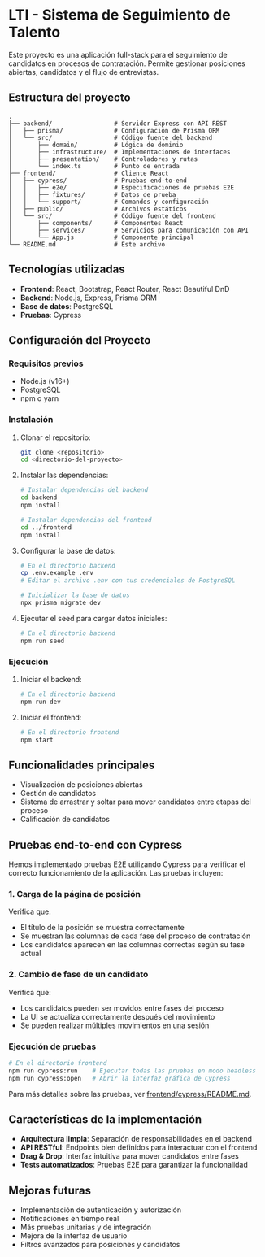 # LTI - Sistema de Seguimiento de Talento

Este proyecto es una aplicación full-stack para el seguimiento de candidatos en procesos de contratación. Permite gestionar posiciones abiertas, candidatos y el flujo de entrevistas.

## Estructura del proyecto

```
.
├── backend/                 # Servidor Express con API REST
│   ├── prisma/              # Configuración de Prisma ORM
│   └── src/                 # Código fuente del backend
│       ├── domain/          # Lógica de dominio
│       ├── infrastructure/  # Implementaciones de interfaces
│       ├── presentation/    # Controladores y rutas
│       └── index.ts         # Punto de entrada
├── frontend/                # Cliente React
│   ├── cypress/             # Pruebas end-to-end
│   │   ├── e2e/             # Especificaciones de pruebas E2E
│   │   ├── fixtures/        # Datos de prueba
│   │   └── support/         # Comandos y configuración
│   ├── public/              # Archivos estáticos
│   └── src/                 # Código fuente del frontend
│       ├── components/      # Componentes React
│       ├── services/        # Servicios para comunicación con API
│       └── App.js           # Componente principal
└── README.md                # Este archivo
```

## Tecnologías utilizadas

- **Frontend**: React, Bootstrap, React Router, React Beautiful DnD
- **Backend**: Node.js, Express, Prisma ORM
- **Base de datos**: PostgreSQL
- **Pruebas**: Cypress

## Configuración del Proyecto

### Requisitos previos

- Node.js (v16+)
- PostgreSQL
- npm o yarn

### Instalación

1. Clonar el repositorio:
   ```bash
   git clone <repositorio>
   cd <directorio-del-proyecto>
   ```

2. Instalar las dependencias:
   ```bash
   # Instalar dependencias del backend
   cd backend
   npm install

   # Instalar dependencias del frontend
   cd ../frontend
   npm install
   ```

3. Configurar la base de datos:
   ```bash
   # En el directorio backend
   cp .env.example .env
   # Editar el archivo .env con tus credenciales de PostgreSQL

   # Inicializar la base de datos
   npx prisma migrate dev
   ```

4. Ejecutar el seed para cargar datos iniciales:
   ```bash
   # En el directorio backend
   npm run seed
   ```

### Ejecución

1. Iniciar el backend:
   ```bash
   # En el directorio backend
   npm run dev
   ```

2. Iniciar el frontend:
   ```bash
   # En el directorio frontend
   npm start
   ```

## Funcionalidades principales

- Visualización de posiciones abiertas
- Gestión de candidatos
- Sistema de arrastrar y soltar para mover candidatos entre etapas del proceso
- Calificación de candidatos

## Pruebas end-to-end con Cypress

Hemos implementado pruebas E2E utilizando Cypress para verificar el correcto funcionamiento de la aplicación. Las pruebas incluyen:

### 1. Carga de la página de posición

Verifica que:
- El título de la posición se muestra correctamente
- Se muestran las columnas de cada fase del proceso de contratación
- Los candidatos aparecen en las columnas correctas según su fase actual

### 2. Cambio de fase de un candidato

Verifica que:
- Los candidatos pueden ser movidos entre fases del proceso
- La UI se actualiza correctamente después del movimiento
- Se pueden realizar múltiples movimientos en una sesión

### Ejecución de pruebas

```bash
# En el directorio frontend
npm run cypress:run    # Ejecutar todas las pruebas en modo headless
npm run cypress:open   # Abrir la interfaz gráfica de Cypress
```

Para más detalles sobre las pruebas, ver [frontend/cypress/README.md](frontend/cypress/README.md).

## Características de la implementación

- **Arquitectura limpia**: Separación de responsabilidades en el backend
- **API RESTful**: Endpoints bien definidos para interactuar con el frontend
- **Drag & Drop**: Interfaz intuitiva para mover candidatos entre fases
- **Tests automatizados**: Pruebas E2E para garantizar la funcionalidad

## Mejoras futuras

- Implementación de autenticación y autorización
- Notificaciones en tiempo real
- Más pruebas unitarias y de integración
- Mejora de la interfaz de usuario
- Filtros avanzados para posiciones y candidatos

